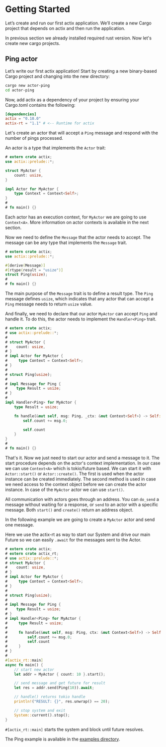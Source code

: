 # Getting Started

Let’s create and run our first actix application. We’ll create a new Cargo project
that depends on actix and then run the application.

In previous section we already installed required rust version. Now let's create new cargo projects.

## Ping actor

Let’s write our first actix application! Start by creating a new binary-based
Cargo project and changing into the new directory:

```bash
cargo new actor-ping
cd actor-ping
```

Now, add actix as a dependency of your project by ensuring your Cargo.toml
contains the following:

```toml
[dependencies]
actix = "0.10.0"
actix-rt = "1.1" # <-- Runtime for actix
```

Let's create an actor that will accept a `Ping` message and respond with the number of pings processed.

An actor is a type that implements the `Actor` trait:

```rust
# extern crate actix;
use actix::prelude::*;

struct MyActor {
    count: usize,
}

impl Actor for MyActor {
    type Context = Context<Self>;
}
#
# fn main() {}
```

Each actor has an execution context, for `MyActor` we are going to use `Context<A>`. More information
on actor contexts is available in the next section.

Now we need to define the `Message` that the actor needs to accept. The message can be any type
that implements the `Message` trait.

```rust
# extern crate actix;
use actix::prelude::*;

#[derive(Message)]
#[rtype(result = "usize")]
struct Ping(usize);
#
# fn main() {}
```

The main purpose of the `Message` trait is to define a result type. The `Ping` message defines
`usize`, which indicates that any actor that can accept a `Ping` message needs to
return `usize` value.

And finally, we need to declare that our actor `MyActor` can accept `Ping` and handle it.
To do this, the actor needs to implement the `Handler<Ping>` trait.

```rust
# extern crate actix;
# use actix::prelude::*;
#
# struct MyActor {
#    count: usize,
# }
# impl Actor for MyActor {
#     type Context = Context<Self>;
# }
#
# struct Ping(usize);
#
# impl Message for Ping {
#    type Result = usize;
# }
#
impl Handler<Ping> for MyActor {
    type Result = usize;

    fn handle(&mut self, msg: Ping, _ctx: &mut Context<Self>) -> Self::Result {
        self.count += msg.0;

        self.count
    }
}
#
# fn main() {}
```

That's it. Now we just need to start our actor and send a message to it.
The start procedure depends on the actor's context implementation. In our case we can use
`Context<A>` which is tokio/future based. We can start it with `Actor::start()`
or `Actor::create()`. The first is used when the actor instance can be created immediately.
The second method is used in case we need access to the context object before we can create
the actor instance. In case of the `MyActor` actor we can use `start()`.

All communication with actors goes through an address. You can `do_send` a message
without waiting for a response, or `send` to an actor with a specific message.
Both `start()` and `create()` return an address object.

In the following example we are going to create a `MyActor` actor and send one message.

Here we use the actix-rt as way to start our System and drive our main Future
so we can easily `.await` for the messages sent to the Actor.

```rust
# extern crate actix;
# extern crate actix_rt;
# use actix::prelude::*;
# struct MyActor {
#    count: usize,
# }
# impl Actor for MyActor {
#     type Context = Context<Self>;
# }
#
# struct Ping(usize);
#
# impl Message for Ping {
#    type Result = usize;
# }
# impl Handler<Ping> for MyActor {
#     type Result = usize;
#
#     fn handle(&mut self, msg: Ping, ctx: &mut Context<Self>) -> Self::Result {
#         self.count += msg.0;
#         self.count
#     }
# }
#
#[actix_rt::main] 
async fn main() {
    // start new actor
    let addr = MyActor { count: 10 }.start();

    // send message and get future for result
    let res = addr.send(Ping(10)).await;

    // handle() returns tokio handle
    println!("RESULT: {}", res.unwrap() == 20);

    // stop system and exit
    System::current().stop();
}
```

`#[actix_rt::main]` starts the system and block until future resolves.

The Ping example is available in the [examples directory](https://github.com/actix/actix/tree/master/actix/examples/).
